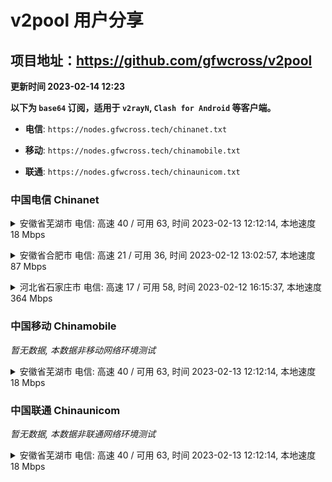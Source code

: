 # v2pool 用户分享
## 项目地址：<https://github.com/gfwcross/v2pool>
**更新时间 2023-02-14 12:23**


**以下为 `base64` 订阅，适用于 `v2rayN`, `Clash for Android` 等客户端。**

- **电信**: `https://nodes.gfwcross.tech/chinanet.txt`

- **移动**: `https://nodes.gfwcross.tech/chinamobile.txt`

- **联通**: `https://nodes.gfwcross.tech/chinaunicom.txt`


### 中国电信 Chinanet
<details><summary>安徽省芜湖市 电信: 高速 40 / 可用 63, 时间 2023-02-13 12:12:14, 本地速度 18 Mbps</summary><p>可用节点订阅：https://transfer.sh/VRhQfU/running.txt<br>高速节点订阅：https://transfer.sh/zgFYbe/good.txt<br>低延迟节点订阅：https://transfer.sh/snGQ7f/low_delay.txt</p></details>
<p></p><details><summary>安徽省合肥市 电信: 高速 21 / 可用 36, 时间 2023-02-12 13:02:57, 本地速度 87 Mbps</summary><p>可用节点订阅：https://transfer.sh/pJP2WW/running.txt<br>高速节点订阅：https://transfer.sh/IYchdd/good.txt<br>低延迟节点订阅：https://transfer.sh/CzpiHc/low_delay.txt</p></details>
<p></p><details><summary>河北省石家庄市 电信: 高速 17 / 可用 58, 时间 2023-02-12 16:15:37, 本地速度 364 Mbps</summary><p>可用节点订阅：https://transfer.sh/YFr9kq/running.txt<br>高速节点订阅：https://transfer.sh/lWSLb1/good.txt<br>低延迟节点订阅：https://transfer.sh/s3Pnxj/low_delay.txt</p></details>
<p></p>

### 中国移动 Chinamobile
<i>暂无数据, 本数据非移动网络环境测试</i>
<details><summary>安徽省芜湖市 电信: 高速 40 / 可用 63, 时间 2023-02-13 12:12:14, 本地速度 18 Mbps</summary><p>可用节点订阅：https://transfer.sh/VRhQfU/running.txt<br>高速节点订阅：https://transfer.sh/zgFYbe/good.txt<br>低延迟节点订阅：https://transfer.sh/snGQ7f/low_delay.txt</p></details>
<p></p>

### 中国联通 Chinaunicom
<i>暂无数据, 本数据非联通网络环境测试</i>
<details><summary>安徽省芜湖市 电信: 高速 40 / 可用 63, 时间 2023-02-13 12:12:14, 本地速度 18 Mbps</summary><p>可用节点订阅：https://transfer.sh/VRhQfU/running.txt<br>高速节点订阅：https://transfer.sh/zgFYbe/good.txt<br>低延迟节点订阅：https://transfer.sh/snGQ7f/low_delay.txt</p></details>
<p></p>